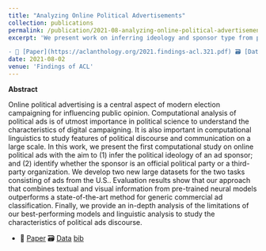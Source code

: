 ```yaml
---
title: "Analyzing Online Political Advertisements"
collection: publications
permalink: /publication/2021-08-analyzing-online-political-advertisements
excerpt: 'We present work on inferring ideology and sponsor type from political ads in the US. We make available two new datasets for political ad analysis, evaluate multimodal models and provide an in-depth analysis of the limitations of our models.

- 📜 [Paper](https://aclanthology.org/2021.findings-acl.321.pdf) 🗃️ [Data](https://archive.org/details/pol_ads) [bib](https://aclanthology.org/2021.findings-acl.321.bib)'
date: 2021-08-02
venue: 'Findings of ACL'
---
```


**Abstract**

Online political advertising is a central aspect
of modern election campaigning for influencing public opinion. Computational analysis of
political ads is of utmost importance in political science to understand the characteristics
of digital campaigning. It is also important
in computational linguistics to study features
of political discourse and communication on
a large scale. In this work, we present the
first computational study on online political
ads with the aim to (1) infer the political ideology of an ad sponsor; and (2) identify whether
the sponsor is an official political party or a
third-party organization. We develop two new
large datasets for the two tasks consisting of
ads from the U.S.. Evaluation results show
that our approach that combines textual and visual information from pre-trained neural models outperforms a state-of-the-art method for
generic commercial ad classification. Finally,
we provide an in-depth analysis of the limitations of our best-performing models and linguistic analysis to study the characteristics of
political ads discourse.

- 📜 [Paper](https://aclanthology.org/2021.findings-acl.321.pdf) 🗃️ [Data](https://archive.org/details/pol_ads) [bib](https://aclanthology.org/2021.findings-acl.321.bib)
